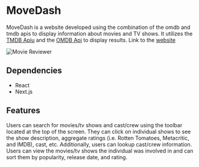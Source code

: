 # MoveDash

MoveDash is a website developed using the combination of the omdb and tmdb apis to display information about movies and TV shows. It utilizes the [TMDB Apiu](https://www.themoviedb.org/) and the [OMDB Api](http://www.omdbapi.com/) to display results. Link to the [website](https://entertainment-dashboard-jq9iyfzx6-bartha611.vercel.app/)

![Movie Reviewer](https://drive.google.com/uc?id=1dELCydg9Zpnqu1KfUTeVS5ZkSHCR7AkI)

## Dependencies

- React
- Next.js

## Features

Users can search for movies/tv shows and cast/crew using the toolbar located at the top of the screen. They can click on individual shows to see the show description, aggregate ratings (i.e. Rotten Tomatoes, Metacritic, and IMDB), cast, etc. Additionally, users can lookup cast/crew information. Users can view the movies/tv shows the individual was involved in and can sort them by popularity, release date, and rating.
